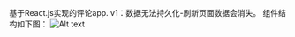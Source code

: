 基于React.js实现的评论app.
v1：数据无法持久化-刷新页面数据会消失。
组件结构如下图：
![Alt text](http://huzidaha.github.io/static/assets/img/posts/DAFA784B-6AD3-474B-9A87-316E5741DED6.png)
